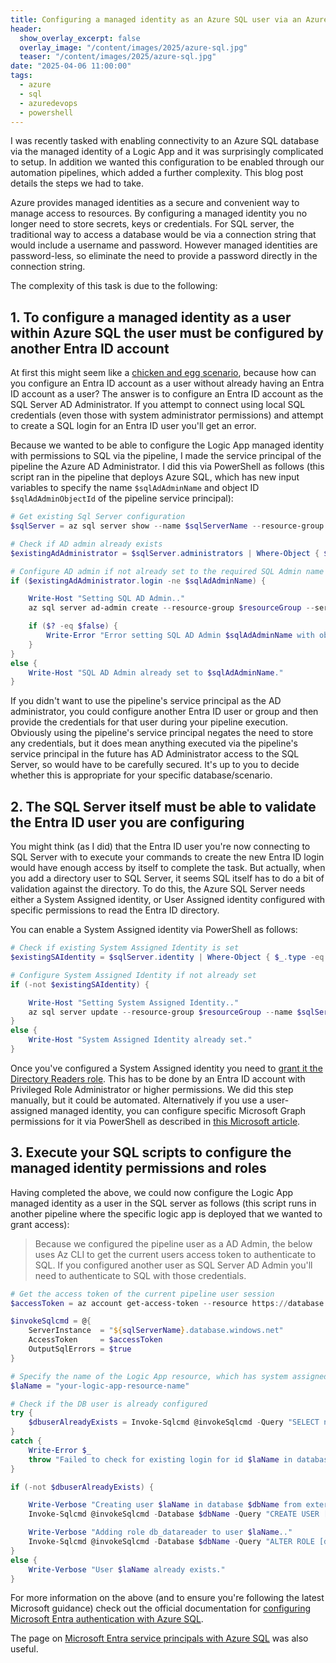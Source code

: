 ```yaml
---
title: Configuring a managed identity as an Azure SQL user via an Azure DevOps pipeline
header:
  show_overlay_excerpt: false
  overlay_image: "/content/images/2025/azure-sql.jpg"
  teaser: "/content/images/2025/azure-sql.jpg"
date: "2025-04-06 11:00:00"
tags:
  - azure
  - sql
  - azuredevops
  - powershell
---
```


I was recently tasked with enabling connectivity to an Azure SQL database via the managed identity of a Logic App and it was surprisingly complicated to setup. In addition we wanted this configuration to be enabled through our automation pipelines, which added a further complexity. This blog post details the steps we had to take.

Azure provides managed identities as a secure and convenient way to manage access to resources. By configuring a managed identity you no longer need to store secrets, keys or credentials. For SQL server, the traditional way to access a database would be via a connection string that would include a username and password. However managed identities are password-less, so eliminate the need to provide a password directly in the connection string.

The complexity of this task is due to the following:

## 1. To configure a managed identity as a user within Azure SQL the user must be configured by another Entra ID account

At first this might seem like a [chicken and egg scenario](https://en.wikipedia.org/wiki/Chicken_or_the_egg), because how can you configure an Entra ID account as a user without already having an Entra ID account as a user? The answer is to configure an Entra ID account as the SQL Server AD Administrator. If you attempt to connect using local SQL credentials (even those with system administrator permissions) and attempt to create a SQL login for an Entra ID user you'll get an error.

Because we wanted to be able to configure the Logic App managed identity with permissions to SQL via the pipeline, I made the service principal of the pipeline the Azure AD Administrator. I did this via PowerShell as follows (this script ran in the pipeline that deploys Azure SQL, which has new input variables to specify the name `$sqlAdAdminName` and object ID `$sqlAdAdminObjectId` of the pipeline service principal):

```powershell
# Get existing Sql Server configuration
$sqlServer = az sql server show --name $sqlServerName --resource-group $resourceGroup --output json | ConvertFrom-Json

# Check if AD admin already exists
$existingAdAdministrator = $sqlServer.administrators | Where-Object { $_.administratorType -eq 'ActiveDirectory' }

# Configure AD admin if not already set to the required SQL Admin name
if ($existingAdAdministrator.login -ne $sqlAdAdminName) {

    Write-Host "Setting SQL AD Admin.."
    az sql server ad-admin create --resource-group $resourceGroup --server $sqlServerName --display-name $sqlAdAdminName --object-id $sqlAdAdminObjectId

    if ($? -eq $false) {
        Write-Error "Error setting SQL AD Admin $sqlAdAdminName with objectId $sqlAdAdminObjectId."
    }
}
else {
    Write-Host "SQL AD Admin already set to $sqlAdAdminName."
}
```

If you didn't want to use the pipeline's service principal as the AD administrator, you could configure another Entra ID user or group and then provide the credentials for that user during your pipeline execution. Obviously using the pipeline's service principal negates the need to store any credentials, but it does mean anything executed via the pipeline's service principal in the future has AD Administrator access to the SQL Server, so would have to be carefully secured. It's up to you to decide whether this is appropriate for your specific database/scenario.

## 2. The SQL Server itself must be able to validate the Entra ID user you are configuring

You might think (as I did) that the Entra ID user you're now connecting to SQL Server with to execute your commands to create the new Entra ID login would have enough access by itself to complete the task. But actually, when you add a directory user to SQL Server, it seems SQL itself has to do a bit of validation against the directory. To do this, the Azure SQL Server needs either a System Assigned identity, or User Assigned identity configured with specific permissions to read the Entra ID directory.

You can enable a System Assigned identity via PowerShell as follows:

```powershell
# Check if existing System Assigned Identity is set
$existingSAIdentity = $sqlServer.identity | Where-Object { $_.type -eq 'SystemAssigned' }

# Configure System Assigned Identity if not already set
if (-not $existingSAIdentity) {

    Write-Host "Setting System Assigned Identity.."
    az sql server update --resource-group $resourceGroup --name $sqlServerName --assign_identity --identity-type SystemAssigned
}
else {
    Write-Host "System Assigned Identity already set."
}
```

Once you've configured a System Assigned identity you need to [grant it the Directory Readers role](https://learn.microsoft.com/en-us/azure/azure-sql/database/authentication-aad-directory-readers-role?view=azuresql). This has to be done by an Entra ID account with Privileged Role Administrator or higher permissions. We did this step manually, but it could be automated. Alternatively if you use a user-assigned managed identity, you can configure specific Microsoft Graph permissions for it via PowerShell as described in [this Microsoft article](https://learn.microsoft.com/en-us/azure/azure-sql/database/authentication-azure-ad-user-assigned-managed-identity?view=azuresql).

## 3. Execute your SQL scripts to configure the managed identity permissions and roles

Having completed the above, we could now configure the Logic App managed identity as a user in the SQL server as follows (this script runs in another pipeline where the specific logic app is deployed that we wanted to grant access):

> Because we configured the pipeline user as a AD Admin, the below uses Az CLI to get the current users access token to authenticate to SQL. If you configured another user as SQL Server AD Admin you'll need to authenticate to SQL with those credentials.

```powershell
# Get the access token of the current pipeline user session
$accessToken = az account get-access-token --resource https://database.windows.net/ --query accessToken --output tsv

$invokeSqlcmd = @{
    ServerInstance  = "${sqlServerName}.database.windows.net"
    AccessToken     = $accessToken
    OutputSqlErrors = $true
}

# Specify the name of the Logic App resource, which has system assigned identity enabled
$laName = "your-logic-app-resource-name"

# Check if the DB user is already configured
try {
    $dbuserAlreadyExists = Invoke-Sqlcmd @invokeSqlcmd -Query "SELECT name FROM sys.sysusers WHERE name='$laName'" -Database $dbName -ErrorAction Stop
}
catch {
    Write-Error $_
    throw "Failed to check for existing login for id $laName in database $dbname."
}

if (-not $dbuserAlreadyExists) {

    Write-Verbose "Creating user $laName in database $dbName from external provider.."
    Invoke-Sqlcmd @invokeSqlcmd -Database $dbName -Query "CREATE USER [$laName] FROM EXTERNAL PROVIDER"

    Write-Verbose "Adding role db_datareader to user $laName.."
    Invoke-Sqlcmd @invokeSqlcmd -Database $dbName -Query "ALTER ROLE [db_datareader] ADD MEMBER [$laName];"
}
else {
    Write-Verbose "User $laName already exists."
}
```

For more information on the above (and to ensure you're following the latest Microsoft guidance) check out the official documentation for [configuring Microsoft Entra authentication with Azure SQL](https://learn.microsoft.com/en-us/azure/azure-sql/database/authentication-aad-configure).

The page on [Microsoft Entra service principals with Azure SQL](https://learn.microsoft.com/en-us/azure/azure-sql/database/authentication-aad-service-principal?view=azuresql) was also useful.